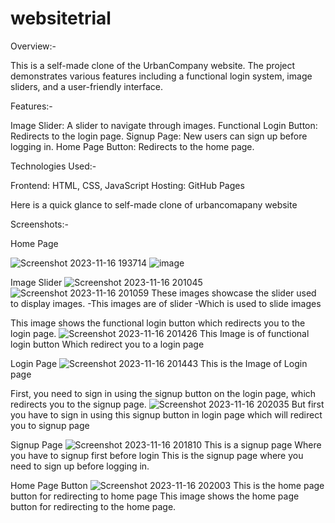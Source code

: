# websitetrial

Overview:-

This is a self-made clone of the UrbanCompany website. The project demonstrates various features including a functional login system, image sliders, and a user-friendly interface.

Features:-

Image Slider: A slider to navigate through images.
Functional Login Button: Redirects to the login page.
Signup Page: New users can sign up before logging in.
Home Page Button: Redirects to the home page.


Technologies Used:-

Frontend: HTML, CSS, JavaScript
Hosting: GitHub Pages

Here is a quick glance to self-made clone of urbancomapany website


Screenshots:-

Home Page

![Screenshot 2023-11-16 193714](https://github.com/royeshmalvankar/websitetrial/assets/133229101/a4733f36-8d84-4101-be60-daa3887bed12)
![image](https://github.com/royeshmalvankar/websitetrial/assets/133229101/4d10bc88-f82e-4031-9418-35a685bc8243)




Image Slider
![Screenshot 2023-11-16 201045](https://github.com/royeshmalvankar/websitetrial/assets/133229101/5b93ce06-bd0c-4dc7-9d8d-70311eeeda10)
![Screenshot 2023-11-16 201059](https://github.com/royeshmalvankar/websitetrial/assets/133229101/8c95c134-a86f-4168-a392-f2c7e83a89e0)
These images showcase the slider used to display images.
-This images are of slider
-Which is used to slide images



This image shows the functional login button which redirects you to the login page.
![Screenshot 2023-11-16 201426](https://github.com/royeshmalvankar/websitetrial/assets/133229101/da2707d4-4062-4619-8b65-12c2c1bc2e38)
This Image is of functional login button
Which redirect you to a login page

Login Page
![Screenshot 2023-11-16 201443](https://github.com/royeshmalvankar/websitetrial/assets/133229101/d266a7f4-4238-4264-b9a8-fec4a023fa53)
This is the Image of Login page


First, you need to sign in using the signup button on the login page, which redirects you to the signup page.
![Screenshot 2023-11-16 202035](https://github.com/royeshmalvankar/websitetrial/assets/133229101/29f4f8c6-ff4e-43bb-87cf-2b1947cec39b)
But first you have to sign in using this signup button in login page which will redirect you to signup page

Signup Page
![Screenshot 2023-11-16 201810](https://github.com/royeshmalvankar/websitetrial/assets/133229101/f16d2b14-83f7-4217-ae8d-a431fecc590d)
This is a signup page
Where you have to signup first before login
This is the signup page where you need to sign up before logging in.


Home Page Button
![Screenshot 2023-11-16 202003](https://github.com/royeshmalvankar/websitetrial/assets/133229101/1015cf89-e95f-43c7-9023-5d9a0e60f4ad)
This is the home page button for redirecting to home page
This image shows the home page button for redirecting to the home page.

























